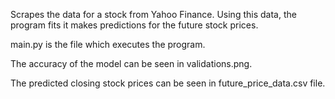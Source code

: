 Scrapes the data for a stock from Yahoo Finance. Using this data, the program fits it makes predictions for the future stock prices.

main.py is the file which executes the program.

The accuracy of the model can be seen in validations.png.

The predicted closing stock prices can be seen in future_price_data.csv file.
